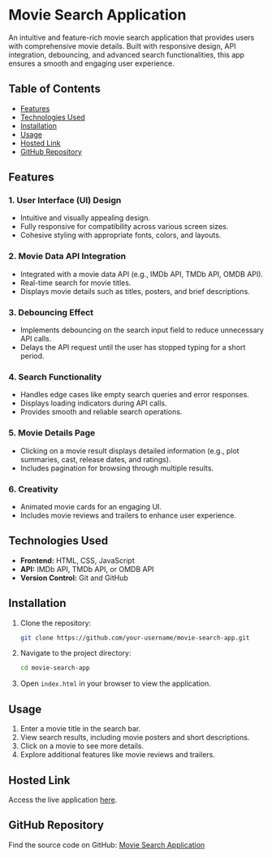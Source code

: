 # Movie Search Application  

An intuitive and feature-rich movie search application that provides users with comprehensive movie details. Built with responsive design, API integration, debouncing, and advanced search functionalities, this app ensures a smooth and engaging user experience.  

## Table of Contents  
- [Features](#features)  
- [Technologies Used](#technologies-used)  
- [Installation](#installation)  
- [Usage](#usage)  
- [Hosted Link](#hosted-link)  
- [GitHub Repository](#github-repository)  

## Features  

### 1. **User Interface (UI) Design**  
- Intuitive and visually appealing design.  
- Fully responsive for compatibility across various screen sizes.  
- Cohesive styling with appropriate fonts, colors, and layouts.  

### 2. **Movie Data API Integration**  
- Integrated with a movie data API (e.g., IMDb API, TMDb API, OMDB API).  
- Real-time search for movie titles.  
- Displays movie details such as titles, posters, and brief descriptions.  

### 3. **Debouncing Effect**  
- Implements debouncing on the search input field to reduce unnecessary API calls.  
- Delays the API request until the user has stopped typing for a short period.  

### 4. **Search Functionality**  
- Handles edge cases like empty search queries and error responses.  
- Displays loading indicators during API calls.  
- Provides smooth and reliable search operations.  

### 5. **Movie Details Page**  
- Clicking on a movie result displays detailed information (e.g., plot summaries, cast, release dates, and ratings).  
- Includes pagination for browsing through multiple results.  

### 6. **Creativity**  
- Animated movie cards for an engaging UI.  
- Includes movie reviews and trailers to enhance user experience.  

## Technologies Used  
- **Frontend:** HTML, CSS, JavaScript  
- **API:** IMDb API, TMDb API, or OMDB API  
- **Version Control:** Git and GitHub  

## Installation  
1. Clone the repository:  
   ```bash  
   git clone https://github.com/your-username/movie-search-app.git  
   ```  
2. Navigate to the project directory:  
   ```bash  
   cd movie-search-app  
   ```  
3. Open `index.html` in your browser to view the application.  

## Usage  
1. Enter a movie title in the search bar.  
2. View search results, including movie posters and short descriptions.  
3. Click on a movie to see more details.  
4. Explore additional features like movie reviews and trailers.  

## Hosted Link  
Access the live application [here](https://niks1503.github.io/Movie-Search-App/).  

## GitHub Repository  
Find the source code on GitHub: [Movie Search Application](https://github.com/niks1503/Movie-Search-App)  
